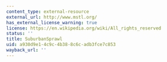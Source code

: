 ```yaml
---
content_type: external-resource
external_url: http://www.mstl.org/
has_external_license_warning: true
license: https://en.wikipedia.org/wiki/All_rights_reserved
status: ''
title: SuburbanSprawl
uid: a930d9e1-4c9c-4b38-8c6c-adb3fce7c853
wayback_url: ''
---
```

